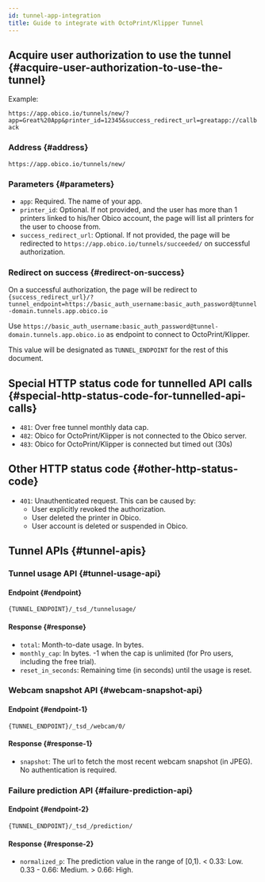 ```yaml
---
id: tunnel-app-integration
title: Guide to integrate with OctoPrint/Klipper Tunnel
---
```


## Acquire user authorization to use the tunnel {#acquire-user-authorization-to-use-the-tunnel}

Example:

`https://app.obico.io/tunnels/new/?app=Great%20App&printer_id=12345&success_redirect_url=greatapp://callback`

### Address {#address}

`https://app.obico.io/tunnels/new/`

### Parameters {#parameters}

- `app`: Required. The name of your app.
- `printer_id`: Optional. If not provided, and the user has more than 1 printers linked to his/her Obico account, the page will list all printers for the user to choose from.
- `success_redirect_url`: Optional. If not provided, the page will be redirected to `https://app.obico.io/tunnels/succeeded/` on successful authorization.

### Redirect on success {#redirect-on-success}

On a successful authorization, the page will be redirect to `{success_redirect_url}/?tunnel_endpoint=https://basic_auth_username:basic_auth_password@tunnel-domain.tunnels.app.obico.io`

Use `https://basic_auth_username:basic_auth_password@tunnel-domain.tunnels.app.obico.io` as endpoint to connect to OctoPrint/Klipper.

This value will be designated as `TUNNEL_ENDPOINT` for the rest of this document.

## Special HTTP status code for tunnelled API calls {#special-http-status-code-for-tunnelled-api-calls}

- `481`: Over free tunnel monthly data cap.
- `482`: Obico for OctoPrint/Klipper is not connected to the Obico server.
- `483`: Obico for OctoPrint/Klipper is connected but timed out (30s)

## Other HTTP status code {#other-http-status-code}

- `401`: Unauthenticated request. This can be caused by:
  - User explicitly revoked the authorization.
  - User deleted the printer in Obico.
  - User account is deleted or suspended in Obico.

## Tunnel APIs {#tunnel-apis}

### Tunnel usage API {#tunnel-usage-api}

#### Endpoint {#endpoint}

`{TUNNEL_ENDPOINT}/_tsd_/tunnelusage/`

#### Response {#response}

- `total`: Month-to-date usage. In bytes.
- `monthly_cap`: In bytes. -1 when the cap is unlimited (for Pro users, including the free trial).
- `reset_in_seconds`: Remaining time (in seconds) until the usage is reset.

### Webcam snapshot API {#webcam-snapshot-api}

#### Endpoint {#endpoint-1}

`{TUNNEL_ENDPOINT}/_tsd_/webcam/0/`

#### Response {#response-1}

- `snapshot`: The url to fetch the most recent webcam snapshot (in JPEG). No authentication is required.

### Failure prediction API {#failure-prediction-api}

#### Endpoint {#endpoint-2}

`{TUNNEL_ENDPOINT}/_tsd_/prediction/`

#### Response {#response-2}

- `normalized_p`: The prediction value in the range of [0,1). < 0.33: Low. 0.33 - 0.66: Medium. > 0.66: High.
